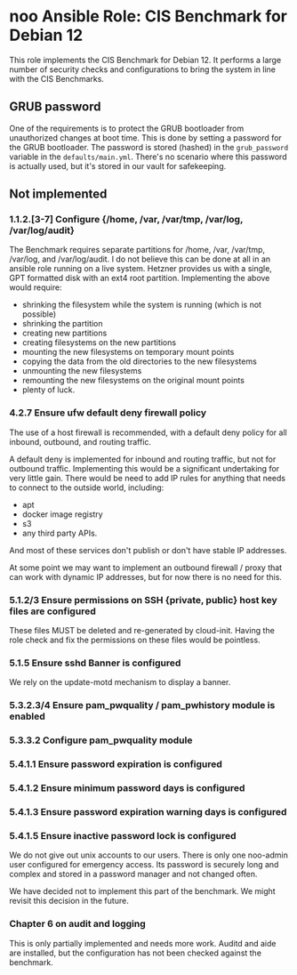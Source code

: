 # noo Ansible Role: CIS Benchmark for Debian 12

This role implements the CIS Benchmark for Debian 12. It performs a large number
of security checks and configurations to bring the system in line with the CIS
Benchmarks.

## GRUB password

One of the requirements is to protect the GRUB bootloader from unauthorized
changes at boot time. This is done by setting a password for the GRUB
bootloader. The password is stored (hashed) in the `grub_password` variable in
the `defaults/main.yml`. There's no scenario where this password is actually
used, but it's stored in our vault for safekeeping.

## Not implemented

### 1.1.2.[3-7] Configure {/home, /var, /var/tmp, /var/log, /var/log/audit}

The Benchmark requires separate partitions for /home, /var, /var/tmp, /var/log,
and /var/log/audit. I do not believe this can be done at all in an ansible role
running on a live system. Hetzner provides us with a single, GPT formatted disk
with an ext4 root partition. Implementing the above would require:
- shrinking the filesystem while the system is running (which is not
  possible)
- shrinking the partition
- creating new partitions
- creating filesystems on the new partitions
- mounting the new filesystems on temporary mount points
- copying the data from the old directories to the new filesystems
- unmounting the new filesystems
- remounting the new filesystems on the original mount points
- plenty of luck.

### 4.2.7 Ensure ufw default deny firewall policy

The use of a host firewall is recommended, with a default deny policy for all
inbound, outbound, and routing traffic.

A default deny is implemented for inbound and routing traffic, but not for
outbound traffic. Implementing this would be a significant undertaking for very
little gain. There would be need to add IP rules for anything that needs to
connect to the outside world, including:
- apt
- docker image registry
- s3
- any third party APIs.

And most of these services don't publish or don't have stable IP addresses.

At some point we may want to implement an outbound firewall / proxy that can
work with dynamic IP addresses, but for now there is no need for this.

### 5.1.2/3 Ensure permissions on SSH {private, public} host key files are configured

These files MUST be deleted and re-generated by cloud-init. Having the role
check and fix the permissions on these files would be pointless.

### 5.1.5 Ensure sshd Banner is configured

We rely on the update-motd mechanism to display a banner.

### 5.3.2.3/4 Ensure pam_pwquality / pam_pwhistory module is enabled
### 5.3.3.2 Configure pam_pwquality module
### 5.4.1.1 Ensure password expiration is configured
### 5.4.1.2 Ensure minimum password days is configured
### 5.4.1.3 Ensure password expiration warning days is configured
### 5.4.1.5 Ensure inactive password lock is configured

We do not give out unix accounts to our users. There is only one noo-admin user
configured for emergency access. Its password is securely long and complex and
stored in a password manager and not changed often.

We have decided not to implement this part of the benchmark. We might revisit
this decision in the future.

### Chapter 6 on audit and logging

This is only partially implemented and needs more work. Auditd and aide are
installed, but the configuration has not been checked against the benchmark.